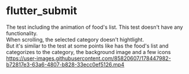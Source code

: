 # flutter_submit
The test including the animation of food's list. This test doesn't have any functionality. <br /> 
When scrolling, the selected category doesn't hightlight. <br />
But it's similar to the test at some points like has the food's list and categorizes to the category, the background image and a few icons <br />
https://user-images.githubusercontent.com/85820607/178447982-b72817e3-63a6-4807-b828-33ecc0ef5126.mp4
